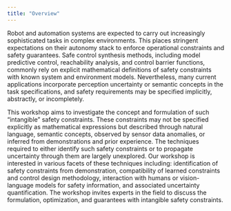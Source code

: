```yaml
---
title: "Overview"
---
```


<!-- ## Important Details -->

<!-- * **Workshop date and time**: May 19th or 23rd, 2025 in Georgia, Atlanta, USA at ICRA’25. -->
<!-- * **Registration link**:  -->
<!-- * **Submission deadline**: -->
<!-- * **Submission link**:  -->
<!-- * **Paper format**: [IEEE RAS format](http://ras.papercept.net/conferences/support/support.php) -->
<!-- * **Recommended length**: 2-4 pages -->
<!-- * **Review process**: single-blind -->
<!-- * **Notification of acceptance**: -->


Robot and automation systems are expected to carry out increasingly sophisticated tasks in complex environments. This places stringent expectations on their autonomy stack to enforce operational constraints and safety guarantees. Safe control synthesis methods, including model predictive control, reachability analysis, and control barrier functions, commonly rely on explicit mathematical definitions of safety constraints with known system and environment models. Nevertheless, many current applications incorporate perception uncertainty or semantic concepts in the task specifications, and safety requirements may be specified implicitly, abstractly, or incompletely.

This workshop aims to investigate the concept and formulation of such “intangible” safety constraints. These constraints may not be specified explicitly as mathematical expressions but described through natural language, semantic concepts, observed by sensor data anomalies, or inferred from demonstrations and prior experience. The techniques required to either identify such safety constraints or to propagate uncertainty through them are largely unexplored. Our workshop is interested in various facets of these techniques including: identification of safety constraints from demonstration, compatibility of learned constraints and control design methodology, interaction with humans or vision-language models for safety information, and associated uncertainty quantification. The workshop invites experts in the field to discuss the formulation, optimization, and guarantees with intangible safety constraints.
